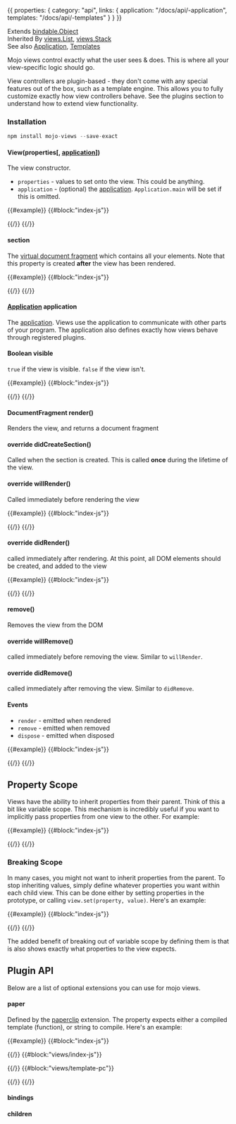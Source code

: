 {{
  properties: {
    category: "api",
    links: {
      application: "/docs/api/-application",
      templates: "/docs/api/-templates"
    }
  }
}}

Extends [bindable.Object](/docs/api/-bindableobject) <br />
Inherited By [views.List](/docs/api/-viewslist), [views.Stack](/docs/api/-viewsstack) <br />
See also [Application]({{links.application}}),  [Templates]({{links.templates}})<br />

Mojo views control exactly what the user sees & does. This is where all your view-specific logic should go.

View controllers are plugin-based - they don't come with any special features out of the box, such as a template engine.
This allows you to fully customize exactly how view controllers behave. See the plugins section to understand how to extend view functionality.

### Installation

```javascript
npm install mojo-views --save-exact
```

#### View(properties[, [application]({{links.application}})])

The view constructor.

- `properties` - values to set onto the view. This could be anything.
- `application` - (optional) the [application]({{links.application}}). `Application.main` will be set if this is omitted.

{{#example}}
{{#block:"index-js"}}
<!--
var views = require("mojo-views");
var someView = new views.Base({
  name: "Jeff"
});
console.log(someView.name, someView.get("name"));
-->
{{/}}
{{/}}


#### section

The [virtual document fragment](https://github.com/mojo-js/loaf.js) which contains all your elements. Note that
this property is created **after** the view has been rendered.

{{#example}}
{{#block:"index-js"}}
<!--
var views = require("mojo-views");
var someView = new views.Base();
preview.element.appendChild(someView.render());
someView.section.appendChild(document.createTextNode("Hello World!"));
-->
{{/}}
{{/}}

#### [Application]({{links.application}}) application

The [application]({{links.application}}). Views use the application to communicate with other parts of your program. The application
also defines exactly how views behave through registered plugins.

<!--
TODO: example here showing different template engines.
-->

#### Boolean visible

`true` if the view is visible. `false` if the view isn't.

{{#example}}
{{#block:"index-js"}}
<!--
var views = require("mojo-views");
var someView = new views.Base({
  didCreateSection: function () {
    this.section.appendChild(document.createTextNode("Hello World!"));
  }
});

someView.bind("visible", function (value) {
  console.log("view visible: ", value);
});

preview.element.appendChild(someView.render());

someView.remove();
-->
{{/}}
{{/}}

#### DocumentFragment render()

Renders the view, and returns a document fragment

#### override didCreateSection()

Called when the section is created. This is called **once** during the lifetime of the view.

#### override willRender()

Called immediately before rendering the view

{{#example}}
{{#block:"index-js"}}
<!--
var views = require("mojo-views");
var someView = new views.Base({
  willRender: function () {
    console.log("about to render");
  }
});

someView.on("render", function () {
  console.log("emitted render");
});

preview.element.appendChild(someView.render());
-->
{{/}}
{{/}}

#### override didRender()

called immediately after rendering. At this point, all DOM elements should be created, and added to
the view

{{#example}}
{{#block:"index-js"}}
<!--
var views = require("mojo-views");
var someView = new views.Base({
  didCreateSection: function () {
    console.log("created section!");
    this.section.appendChild(document.createTextNode("Hello World!"));
  },
  willRender: function () {
    console.log("about to render");
  },
  didRender: function () {
    console.log("rendered!");
  }
});

someView.on("render", function () {
  console.log("emitted render");
});

preview.element.appendChild(someView.render());
-->
{{/}}
{{/}}

#### remove()

Removes the view from the DOM

#### override willRemove()

called immediately before removing the view. Similar to `willRender`.

#### override didRemove()

called immediately after removing the view. Similar to `didRemove`.

#### Events

- `render` - emitted when rendered
- `remove` - emitted when removed
- `dispose` - emitted when disposed

{{#example}}
{{#block:"index-js"}}
<!--
var views = require("mojo-views");
var someView = new views.Base();

someView.on("render", function () {
  console.log("view was rendered");
});

someView.on("remove", function () {
  console.log("view was removed");
});

someView.on("dispose", function () {
  console.log("view was disposed");
});

someView.render();
someView.dispose();
-->
{{/}}
{{/}}

## Property Scope

Views have the ability to inherit properties from their parent. Think of this a bit like variable scope. This mechanism
is incredibly useful if you want to implicitly pass properties from one view to the other. For example:

{{#example}}
{{#block:"index-js"}}
<!--
var views = require("mojo-views");

var ChildView = views.Base.extend({
  willRender: function () {
    var fullMessage = this.get("message") + " " + (this.get("personName") || "Anonymous");
    this.section.appendChild(document.createTextNode(fullMessage));
  }
})

var ParentView = views.Base.extend({
  children: {
    child: ChildView
  },
  willRender: function () {
    this.section.appendChild(this.get("children.child").render());
  }
});

preview.element.appendChild(new ParentView({ message: "Hello", personName: "Jeff" }).render());
-->
{{/}}
{{/}}

### Breaking Scope

In many cases, you might not want to inherit properties from the parent. To stop inheriting values, simply
define whatever properties you want within each child view. This can be done either by setting properties in the prototype,
or calling `view.set(property, value)`. Here's an example:

{{#example}}
{{#block:"index-js"}}
<!--
var views = require("mojo-views@0.2.1");

var ChildView = views.Base.extend({
  personName: undefined,
  message: "Yo",
  willRender: function () {
    var fullMessage = this.get("message") + " " + (this.get("personName") || "Anonymous");
    this.section.appendChild(document.createTextNode(fullMessage));
  }
})

var ParentView = views.Base.extend({
  children: {
    child: ChildView
  },
  willRender: function () {
    this.section.appendChild(this.get("children.child").render());
  }
});

preview.element.appendChild(new ParentView({ message: "Hello", personName: "Jeff" }).render());
-->
{{/}}
{{/}}

The added benefit of breaking out of variable scope by defining them is that is also shows exactly
what properties to the view expects.

## Plugin API

Below are a list of optional extensions you can use for mojo views.

#### paper

Defined by the [paperclip]({{links.paperclip}}) extension. The property expects either a compiled template (function),
or string to compile. Here's an example:

{{#example}}
{{#block:"index-js"}}
<!--
var views   = require("mojo-views"),
paperclip   = require("mojo-paperclip"),
Application = require("mojo-application");

var app = new Application();
app.use(views);
app.use(paperclip);
app.use(require("./views"));

preview.element.appendChild(app.views.create("view1").render());
preview.element.appendChild(app.views.create("view2").render());
preview.element.appendChild(app.views.create("view3").render());
-->
{{/}}
{{#block:"views/index-js"}}
<!--
var views = require("mojo-views");

// compiled as the file's required
var View1 = views.Base.extend({
  paper: require("./template.pc")
});

// you can also define a string, and the extension will
// automatically compile it for you
var View2 = views.Base.extend({
  paper: "string template - hello {{name}}! <br />"
});


// You can also manually generate the DOM elements
var View3 = views.Base.extend({
  paper: function (fragment, block, element, text) {
    return fragment([
      text("manually created template - hello "),
      block({
        run: function () {
          return this.get(["name"])
        },
        refs: [["name"]]
      }),
      element("br")
    ]);
  }
});

module.exports = function (app) {
  app.views.register({
    view1: View1,
    view2: View2,
    view3: View3
  });
}
-->
{{/}}
{{#block:"views/template-pc"}}
<!--
compiled template - hello {{name}}! <br />
-->
{{/}}
{{/}}



#### bindings

#### children
